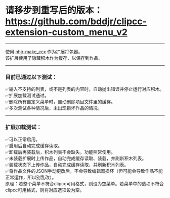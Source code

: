 # 请移步到重写后的版本：https://github.com/bddjr/clipcc-extension-custom_menu_v2
***
使用 [nhjr-make_ccx](https://github.com/NanHaiJuRuo/nhjr-make_ccx) 作为扩展打包器。  
该扩展使用了隐藏积木作为缓存，以保存到作品。
***

### 目前已通过以下测试：  
[]()
✅输入不支持的列表，或不是列表的内容时，自动抛出错误并停止运行对应积木。  
✅扩展加载测试通过。  
✅删除所有自定义菜单时，自动删除项目文件里的缓存。  
✅多次测试各种情况后，未出现损坏作品的情况。  

***
### 扩展加载测试：
[]()
✅可以正常启用。  
✅启用后自动完成缓存读取。  
✅卸载后再装载后，积木列表不会缺失，功能照常使用。  
✅未装载扩展时上传作品，自动完成缓存读取、装载，并刷新积木列表。  
✅装载状态下上传作品，自动完成缓存读取，并刷新积木列表。  
✅将作品文件的JSON手动更改后，不会导致编辑器损坏（但可能会导致作品不能正常运作，所以别乱改）。  
[]()    原理：若整个菜单不符合clipcc可用格式，则设为空菜单。若菜单中的选项不符合clipcc可用格式，则将对应选项设为空。  
